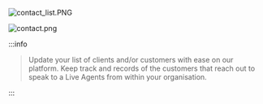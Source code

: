 ![contact_list.PNG](https://stoplight.io/api/v1/projects/cHJqOjg4ODkz/images/hbmkQHxFQyo)

![contact.png](https://stoplight.io/api/v1/projects/cHJqOjg4ODkz/images/Snn7twiJcfg)


:::info
> Update your list of clients and/or customers with ease on our platform. Keep track and records of the customers that reach out to speak to a Live Agents from within your organisation.

:::


